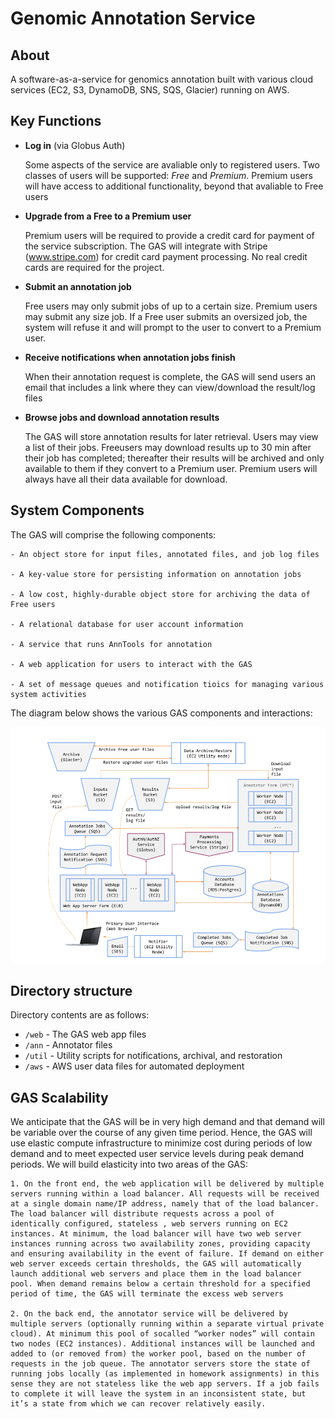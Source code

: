 ﻿# Genomic Annotation Service

## About

A software-as-a-service for genomics annotation built with various cloud services (EC2, S3, DynamoDB, SNS, SQS, Glacier) running on AWS.

## Key Functions

- **Log in** (via Globus Auth)

	Some aspects of the service are avaliable only to registered users. Two classes of users will be supported: *Free* and *Premium*. 
	Premium users will have access to additional functionality, beyond that avaliable to Free users

- **Upgrade from a Free to a Premium user**

	Premium users will be required to provide a credit card for payment of the service subscription. The GAS will integrate with Stripe (www.stripe.com) for credit card payment processing. No real credit cards are required for the project. 

- **Submit an annotation job**
	
	Free users may only submit jobs of up to a certain size. Premium users may submit any size job. If a Free user submits an oversized job, the system will refuse it and will prompt to the user to convert to a Premium user.

- **Receive notifications when annotation jobs finish**

	When their annotation request is complete, the GAS will send users an email that includes a link where they can view/download the result/log files

- **Browse jobs and download annotation results**

	The GAS will store annotation results for later retrieval. Users may view a list of their jobs. Freeusers may download results up to 30 min after their job has completed; thereafter their results will be archived and only available to them if they convert to a Premium user. Premium users will always have all their data available for download.

## System Components

The GAS will comprise the following components:
	
	- An object store for input files, annotated files, and job log files

	- A key-value store for persisting information on annotation jobs

	- A low cost, highly-durable object store for archiving the data of Free users

	- A relational database for user account information

	- A service that runs AnnTools for annotation

	- A web application for users to interact with the GAS

	- A set of message queues and notification tioics for managing various system activities

The diagram below shows the various GAS components and interactions:

<img src="https://github.com/TianxinZheng/genomic_annotation_service/blob/master/system.png">

## Directory structure
Directory contents are as follows:
* `/web` - The GAS web app files
* `/ann` - Annotator files
* `/util` - Utility scripts for notifications, archival, and restoration
* `/aws` - AWS user data files for automated deployment

## GAS Scalability

We anticipate that the GAS will be in very high demand and that demand will be variable over the course of any given time period. Hence, the GAS will use elastic compute infrastructure to minimize cost during periods of low demand and to meet expected user service levels during peak demand periods. We will build elasticity into two areas of the GAS:

	1. On the front end, the web application will be delivered by multiple servers running within a load balancer. All requests will be received at a single domain name/IP address, namely that of the load balancer. The load balancer will distribute requests across a pool of identically configured, stateless , web servers running on EC2 instances. At minimum, the load balancer will have two web server instances running across two availability zones, providing capacity and ensuring availability in the event of failure. If demand on either web server exceeds certain thresholds, the GAS will automatically launch additional web servers and place them in the load balancer pool. When demand remains below a certain threshold for a specified period of time, the GAS will terminate the excess web servers

	2. On the back end, the annotator service will be delivered by multiple servers (optionally running within a separate virtual private cloud). At minimum this pool of socalled “worker nodes” will contain two nodes (EC2 instances). Additional instances will be launched and added to (or removed from) the worker pool, based on the number of requests in the job queue. The annotator servers store the state of running jobs locally (as implemented in homework assignments) in this sense they are not stateless like the web app servers. If a job fails to complete it will leave the system in an inconsistent state, but it’s a state from which we can recover relatively easily.
